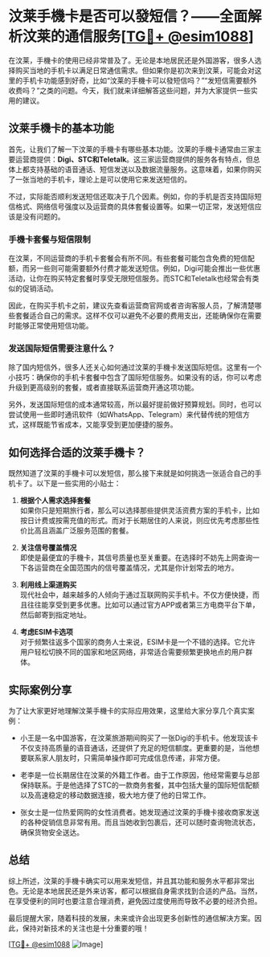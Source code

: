 # 汶莱手機卡是否可以發短信？——全面解析汶莱的通信服务[[TG💪+ @esim1088](https://t.me/s/esim1088)]

在汶莱，手機卡的使用已经非常普及了。无论是本地居民还是外国游客，很多人选择购买当地的手机卡以满足日常通信需求。但如果你是初次来到汶莱，可能会对这里的手机卡功能感到好奇，比如“汶莱的手機卡可以發短信吗？”“发短信需要额外收费吗？”之类的问题。今天，我们就来详细解答这些问题，并为大家提供一些实用的建议。

## 汶莱手機卡的基本功能

首先，让我们了解一下汶莱的手機卡有哪些基本功能。汶莱的手機卡通常由三家主要运营商提供：**Digi、STC和Teletalk**。这三家运营商提供的服务各有特点，但总体上都支持基础的语音通话、短信发送以及数据流量服务。这意味着，如果你购买了一张当地的手机卡，理论上是可以使用它来发送短信的。

不过，实际能否顺利发送短信还取决于几个因素。例如，你的手机是否支持国际短信格式、网络信号强度以及运营商的具体套餐设置等。如果一切正常，发送短信应该是没有问题的。

### 手機卡套餐与短信限制

在汶莱，不同运营商的手机卡套餐会有所不同。有些套餐可能包含免费的短信配额，而另一些则可能需要额外付费才能发送短信。例如，Digi可能会推出一些优惠活动，让你在购买特定套餐时享受无限短信服务。而STC和Teletalk也经常会有类似的促销活动。

因此，在购买手机卡之前，建议先查看运营商官网或者咨询客服人员，了解清楚哪些套餐适合自己的需求。这样不仅可以避免不必要的费用支出，还能确保你在需要时能够正常使用短信功能。

### 发送国际短信需要注意什么？

除了国内短信外，很多人还关心如何通过汶莱的手機卡发送国际短信。这里有一个小技巧：确保你的手机卡套餐中包含了国际短信服务。如果没有的话，你可以考虑升级到更高级别的套餐，或者直接联系运营商开通这项功能。

另外，发送国际短信的成本通常较高，所以最好提前做好预算规划。同时，也可以尝试使用一些即时通讯软件（如WhatsApp、Telegram）来代替传统的短信方式，这样既能节省成本，又能享受到更加便捷的服务。

## 如何选择合适的汶莱手機卡？

既然知道了汶莱的手機卡可以发短信，那么接下来就是如何挑选一张适合自己的手机卡了。以下是一些实用的小贴士：

1. **根据个人需求选择套餐**  
   如果你只是短期旅行者，那么可以选择那些提供灵活资费方案的手机卡，比如按日计费或按需充值的形式。而对于长期居住的人来说，则应优先考虑那些性价比高且涵盖广泛服务范围的套餐。

2. **关注信号覆盖情况**  
   即使是最便宜的手機卡，其信号质量也至关重要。在选择时不妨先上网查询一下各运营商在全国范围内的信号覆盖情况，尤其是你计划常去的地方。

3. **利用线上渠道购买**  
   现代社会中，越来越多的人倾向于通过互联网购买手机卡。不仅方便快捷，而且往往能享受到更多优惠。比如可以通过官方APP或者第三方电商平台下单，然后邮寄到指定地址。

4. **考虑ESIM卡选项**  
   对于频繁往返多个国家的商务人士来说，ESIM卡是一个不错的选择。它允许用户轻松切换不同的国家和地区网络，非常适合需要频繁更换地点的用户群体。

## 实际案例分享

为了让大家更好地理解汶莱手機卡的实际应用效果，这里给大家分享几个真实案例：

- 小王是一名中国游客，在汶莱旅游期间购买了一张Digi的手机卡。他发现该卡不仅支持高质量的语音通话，还提供了充足的短信额度。更重要的是，当他想要联系家人朋友时，只需简单操作即可完成信息传递，非常方便。
  
- 老李是一位长期居住在汶莱的外籍工作者。由于工作原因，他经常需要与总部保持联系。于是他选择了STC的一款商务套餐，其中包括大量的国际短信配额以及高速稳定的移动数据连接，极大地方便了他的日常工作。

- 张女士是一位热爱网购的女性消费者。她发现通过汶莱的手機卡接收商家发送的各种促销信息非常有用。而且当她收到包裹后，还可以随时查询物流状态，确保货物安全送达。

## 总结

综上所述，汶莱的手機卡确实可以用来发短信，并且其功能和服务水平都非常出色。无论是本地居民还是外来访客，都可以根据自身需求找到合适的产品。当然，在享受便利的同时也要注意合理消费，避免因过度使用而导致不必要的经济负担。

最后提醒大家，随着科技的发展，未来或许会出现更多创新性的通信解决方案。因此，保持对新技术的关注也是十分重要的哦！

[[TG💪+ @esim1088](https://t.me/s/esim1088) ![Image](https://i.postimg.cc/4NQfJmqS/Snipaste-2025-05-13-00-14-12.png)]